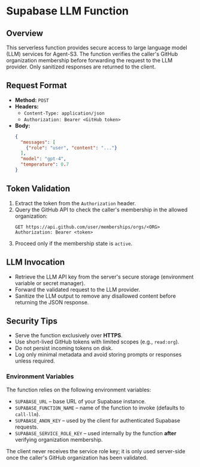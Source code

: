 # Supabase LLM Function

## Overview
This serverless function provides secure access to large language model (LLM) services for Agent-S3. The function verifies the caller's GitHub organization membership before forwarding the request to the LLM provider. Only sanitized responses are returned to the client.

## Request Format
- **Method:** `POST`
- **Headers:**
  - `Content-Type: application/json`
  - `Authorization: Bearer <GitHub token>`
- **Body:**
  ```json
  {
    "messages": [
      {"role": "user", "content": "..."}
    ],
    "model": "gpt-4",
    "temperature": 0.7
  }
  ```

## Token Validation
1. Extract the token from the `Authorization` header.
2. Query the GitHub API to check the caller's membership in the allowed organization:
   ```http
   GET https://api.github.com/user/memberships/orgs/<ORG>
   Authorization: Bearer <token>
   ```
3. Proceed only if the membership state is `active`.

## LLM Invocation
- Retrieve the LLM API key from the server's secure storage (environment variable or secret manager).
- Forward the validated request to the LLM provider.
- Sanitize the LLM output to remove any disallowed content before returning the JSON response.

## Security Tips
- Serve the function exclusively over **HTTPS**.
- Use short-lived GitHub tokens with limited scopes (e.g., `read:org`).
- Do not persist incoming tokens on disk.
- Log only minimal metadata and avoid storing prompts or responses unless required.

### Environment Variables
The function relies on the following environment variables:

- `SUPABASE_URL` – base URL of your Supabase instance.
- `SUPABASE_FUNCTION_NAME` – name of the function to invoke (defaults to `call-llm`).
- `SUPABASE_ANON_KEY` – used by the client for authenticated Supabase requests.
- `SUPABASE_SERVICE_ROLE_KEY` – used internally by the function **after** verifying organization membership.

The client never receives the service role key; it is only used server-side once the caller's GitHub organization has been validated.

